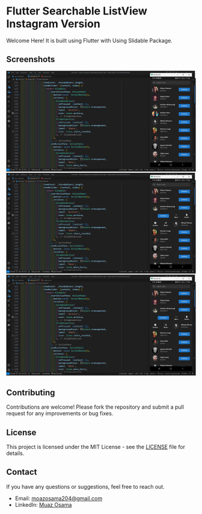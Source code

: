 # Flutter Searchable ListView Instagram Version 
Welcome Here! It is built using Flutter with Using Slidable Package.

## Screenshots

<p>
  <img src="assets/screenshot/Screenshot 2024-08-07 083148.png"  />
  <img src="assets/screenshot/Screenshot 2024-08-07 083242.png"  />
  
  <img src="assets/screenshot/Screenshot 2024-08-07 083242.png"  />
</p>

## Contributing

Contributions are welcome! Please fork the repository and submit a pull request for any improvements or bug fixes.

## License

This project is licensed under the MIT License - see the [LICENSE](LICENSE) file for details.

## Contact

If you have any questions or suggestions, feel free to reach out.

- Email: [moazosama204@gmail.com](mailto:moazosama204@gmail.com)
- LinkedIn: [Muaz Osama](https://www.linkedin.com/in/moaz-osama-161ab723a/)


